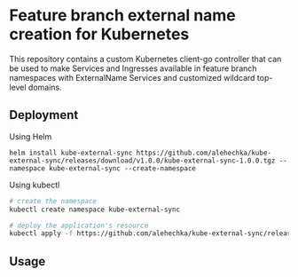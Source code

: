 # Feature branch external name creation for Kubernetes

This repository contains a custom Kubernetes client-go controller that can be used to make Services and Ingresses available in feature branch namespaces with ExternalName Services and customized wildcard top-level domains.

## Deployment

Using Helm

```shell
helm install kube-external-sync https://github.com/alehechka/kube-external-sync/releases/download/v1.0.0/kube-external-sync-1.0.0.tgz --namespace kube-external-sync --create-namespace
```

Using kubectl

```bash
# create the namespace
kubectl create namespace kube-external-sync

# deploy the application's resource
kubectl apply -f https://github.com/alehechka/kube-external-sync/releases/download/v1.0.0/kube-external-sync.yaml
```

## Usage
